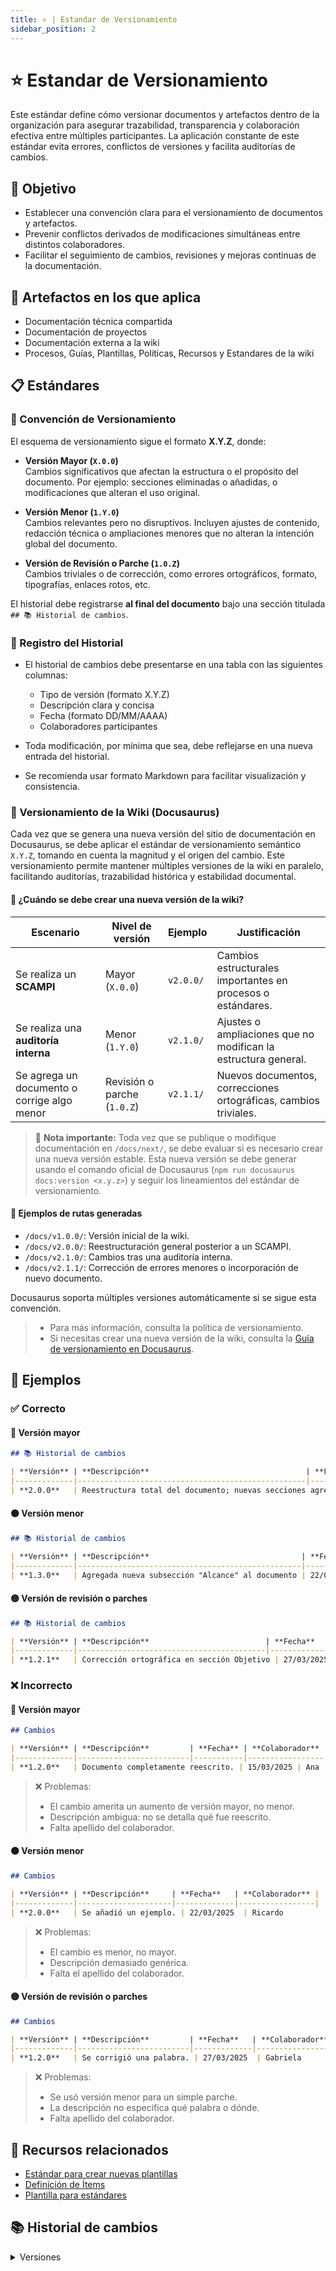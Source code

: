```yaml
---
title: ⭐ | Estandar de Versionamiento
sidebar_position: 2
---
```


# ⭐ Estandar de Versionamiento

Este estándar define cómo versionar documentos y artefactos dentro de la organización para asegurar trazabilidad, transparencia y colaboración efectiva entre múltiples participantes. La aplicación constante de este estándar evita errores, conflictos de versiones y facilita auditorías de cambios.

## 🎯 Objetivo

- Establecer una convención clara para el versionamiento de documentos y artefactos.
- Prevenir conflictos derivados de modificaciones simultáneas entre distintos colaboradores.
- Facilitar el seguimiento de cambios, revisiones y mejoras continuas de la documentación.

## 📑 Artefactos en los que aplica

* Documentación técnica compartida
* Documentación de proyectos
* Documentación externa a la wiki
* Procesos, Guías, Plantillas, Políticas, Recursos y Estandares de la wiki

## 📋 Estándares

### 🧭 Convención de Versionamiento

El esquema de versionamiento sigue el formato **X.Y.Z**, donde:

- **Versión Mayor (`X.0.0`)**  
  Cambios significativos que afectan la estructura o el propósito del documento. Por ejemplo: secciones eliminadas o añadidas, o modificaciones que alteran el uso original.

- **Versión Menor (`1.Y.0`)**  
  Cambios relevantes pero no disruptivos. Incluyen ajustes de contenido, redacción técnica o ampliaciones menores que no alteran la intención global del documento.

- **Versión de Revisión o Parche (`1.0.Z`)**  
  Cambios triviales o de corrección, como errores ortográficos, formato, tipografías, enlaces rotos, etc.

El historial debe registrarse **al final del documento** bajo una sección titulada `## 📚 Historial de cambios`.

### 🧾 Registro del Historial

- El historial de cambios debe presentarse en una tabla con las siguientes columnas:
  - Tipo de versión (formato X.Y.Z)
  - Descripción clara y concisa
  - Fecha (formato DD/MM/AAAA)
  - Colaboradores participantes

- Toda modificación, por mínima que sea, debe reflejarse en una nueva entrada del historial.

- Se recomienda usar formato Markdown para facilitar visualización y consistencia.

### 📘 Versionamiento de la Wiki (Docusaurus)

Cada vez que se genera una nueva versión del sitio de documentación en Docusaurus, se debe aplicar el estándar de versionamiento semántico `X.Y.Z`, tomando en cuenta la magnitud y el origen del cambio. Este versionamiento permite mantener múltiples versiones de la wiki en paralelo, facilitando auditorías, trazabilidad histórica y estabilidad documental.

#### 🧭 ¿Cuándo se debe crear una nueva versión de la wiki?

| Escenario                             | Nivel de versión | Ejemplo     | Justificación                                                      |
|--------------------------------------|------------------|-------------|--------------------------------------------------------------------|
| Se realiza un **SCAMPI**             | Mayor (`X.0.0`)  | `v2.0.0/`   | Cambios estructurales importantes en procesos o estándares.        |
| Se realiza una **auditoría interna** | Menor (`1.Y.0`)  | `v2.1.0/`   | Ajustes o ampliaciones que no modifican la estructura general.     |
| Se agrega un documento o corrige algo menor | Revisión o parche (`1.0.Z`) | `v2.1.1/` | Nuevos documentos, correcciones ortográficas, cambios triviales.   |

> 📌 **Nota importante:** Toda vez que se publique o modifique documentación en `/docs/next/`, se debe evaluar si es necesario crear una nueva versión estable. Esta nueva versión se debe generar usando el comando oficial de Docusaurus (`npm run docusaurus docs:version <x.y.z>`) y seguir los lineamientos del estándar de versionamiento.

#### 📁 Ejemplos de rutas generadas

- `/docs/v1.0.0/`: Versión inicial de la wiki.
- `/docs/v2.0.0/`: Reestructuración general posterior a un SCAMPI.
- `/docs/v2.1.0/`: Cambios tras una auditoría interna.
- `/docs/v2.1.1/`: Corrección de errores menores o incorporación de nuevo documento.


Docusaurus soporta múltiples versiones automáticamente si se sigue esta convención.
> - Para más información, consulta la política de versionamiento.
> - Si necesitas crear una nueva versión de la wiki, consulta la [Guía de versionamiento en Docusaurus](https://docusaurus.io/docs/versioning).

## 📝 Ejemplos

### ✅ Correcto

#### 🔴 Versión mayor

```markdown
## 📚 Historial de cambios

| **Versión** | **Descripción**                                   | **Fecha**   | **Colaborador**             |
|-------------|---------------------------------------------------|-------------|-----------------------------|
| **2.0.0**   | Reestructura total del documento; nuevas secciones agregadas. | 15/03/2025  | Ana Torres, Luis Herrera    |

````

#### 🟠 Versión menor

```markdown
## 📚 Historial de cambios

| **Versión** | **Descripción**                                  | **Fecha**   | **Colaborador**     |
|-------------|--------------------------------------------------|-------------|---------------------|
| **1.3.0**   | Agregada nueva subsección "Alcance" al documento | 22/03/2025  | Ricardo Mendoza     |

````
#### 🟡 Versión de revisión o parches

```markdown
## 📚 Historial de cambios

| **Versión** | **Descripción**                          | **Fecha**   | **Colaborador**  |
|-------------|------------------------------------------|-------------|------------------|
| **1.2.1**   | Corrección ortográfica en sección Objetivo | 27/03/2025  | Gabriela Salinas |

````

### ❌ Incorrecto

#### 🔴 Versión mayor

```markdown
## Cambios

| **Versión** | **Descripción**         | **Fecha** | **Colaborador** |
|-------------|-------------------------|-----------|-----------------|
| **1.2.0**   | Documento completamente reescrito. | 15/03/2025 | Ana             |
```

> ❌ Problemas:
>
> * El cambio amerita un aumento de versión mayor, no menor.
> * Descripción ambigua: no se detalla qué fue reescrito.
> * Falta apellido del colaborador.

#### 🟠 Versión menor

```markdown
## Cambios

| **Versión** | **Descripción**     | **Fecha**   | **Colaborador** |
|-------------|---------------------|-------------|-----------------|
| **2.0.0**   | Se añadió un ejemplo. | 22/03/2025  | Ricardo         |

```

> ❌ Problemas:
>
> * El cambio es menor, no mayor.
> * Descripción demasiado genérica.
> * Falta el apellido del colaborador.

#### 🟡 Versión de revisión o parches

```markdown
## Cambios

| **Versión** | **Descripción**         | **Fecha**   | **Colaborador** |
|-------------|-------------------------|-------------|-----------------|
| **1.2.0**   | Se corrigió una palabra. | 27/03/2025  | Gabriela        |

```

> ❌ Problemas:
>
> * Se usó versión menor para un simple parche.
> * La descripción no especifica qué palabra o dónde.
> * Falta apellido del colaborador.

## 📎 Recursos relacionados

* [Estándar para crear nuevas plantillas](/docs/standards/estandar-plantillas)
* [Definición de Ítems](/docs/procesos/PR2-definicion-items)
* [Plantilla para estándares](/docs/plantillas/plantilla-estandares)

## 📚 Historial de cambios

<details>
  <summary>Versiones</summary>
| **Versión** | **Descripción**                                                                 | **Fecha**     | **Colaborador**                        |
|-------------|----------------------------------------------------------------------------------|---------------|----------------------------------------|
| **1.0.0**   | Creación de la guía de historial de cambios.                                    | 03/03/2025    | Daniel Contreras, Rommel Toledo        |
| **2.0.0**   | Sustitución de la guía por el nuevo estándar de versionamiento documental.      | 03/03/2025    | Miguel Ángel, Diego Alfaro             |
| **2.0.1**   | Ajuste del formato de fecha (estandarización visual).                           | 18/04/2025    | Diego Fuentes                          |
| **2.1.0**   | Inclusión de acciones correctivas para controles de cambios.                    | 26/04/2025    | Max Toscano                            |
| **2.1.1**   | Aclaración sobre los momentos en que se debe aplicar el versionamiento.         | 13/05/2025    | Daniel Contreras Chávez                |
| **3.0.0**   | Cambio completo en el esquema de versionamiento utilizado en los documentos.    | 19/05/2025    | Angel Mauricio Ramírez Herrera         |
</details>
